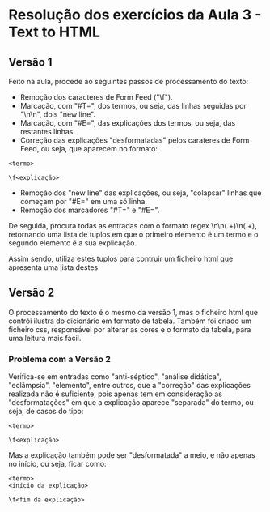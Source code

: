 # Resolução dos exercícios da Aula 3 - Text to HTML

## Versão 1
Feito na aula, procede ao seguintes passos de processamento do texto:
- Remoção dos caracteres de Form Feed ("\f").
- Marcação, com "#T=", dos termos, ou seja, das linhas seguidas por "\n\n", dois "new line".
- Marcação, com "#E=", das explicações dos termos, ou seja, das restantes linhas.
- Correção das explicações "desformatadas" pelos carateres de Form Feed, ou seja, que aparecem no formato:
```
<termo>

\f<explicação>
```
- Remoção dos "new line" das explicações, ou seja, "colapsar" linhas que começam por "#E=" em uma só linha.
- Remoção dos marcadores "#T=" e "#E=".

De seguida, procura todas as entradas com o formato regex \n\n(.+)\n(.+), retornando uma lista de tuplos em que o primeiro elemento é um termo e o segundo elemento é a sua explicação.

Assim sendo, utiliza estes tuplos para contruir um ficheiro html que apresenta uma lista destes.

## Versão 2
O processamento do texto é o mesmo da versão 1, mas o ficheiro html que contrói ilustra do dicionário em formato de tabela. Também foi criado um ficheiro css, responsável por alterar as cores e o formato da tabela, para uma leitura mais fácil.

### Problema com a Versão 2
Verifica-se em entradas como "anti-séptico", "análise didática", "eclâmpsia", "elemento", entre outros, que a "correção" das explicações realizada não é suficiente, pois apenas tem em consideração as "desformatações" em que a explicação aparece "separada" do termo, ou seja, de casos do tipo:
```
<termo>

\f<explicação>
```
Mas a explicação também pode ser "desformatada" a meio, e não apenas no início, ou seja, ficar como:
```
<termo>
<início da explicação>

\f<fim da explicação>
```